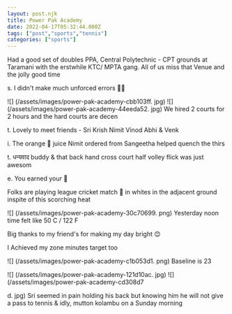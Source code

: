 ```yaml
---
layout: post.njk
title: Power Pak Academy
date: 2022-04-17T05:32:44.000Z
tags: ["post","sports","tennis"]
categories: ["sports"]
---
```


Had a good set of doubles PPA, Central Polytechnic - CPT grounds at Taramani with the erstwhile KTC/ MPTA gang. All of us miss that Venue and the jolly good time

s. I didn't make much unforced errors 🤷‍♀️

![] (/assets/images/power-pak-academy-cbb103ff. jpg) ![] (/assets/images/power-pak-academy-44eeda52. jpg) We hired 2 courts for 2 hours and the hard courts are decen

t. Lovely to meet friends - Sri Krish Nimit Vinod Abhi & Venk

i. The orange 🍊 juice Nimit ordered from Sangeetha helped quench the thirs

t. धन्यवाद buddy & that back hand cross court half volley flick was just awesom

e. You earned your 🍺

Folks are playing league cricket match 🏏 in whites in the adjacent ground inspite of this scorching heat

![] (/assets/images/power-pak-academy-30c70699. png) Yesterday noon time felt like 50 C / 122 F

Big thanks to my friend's for making my day bright 😊

I Achieved my zone minutes target too

![] (/assets/images/power-pak-academy-c1b053d1. png) Baseline is 23

![] (/assets/images/power-pak-academy-121d10ac. jpg) ![] (/assets/images/power-pak-academy-cd308d7

d. jpg) Sri seemed in pain holding his back but knowing him he will not give a pass to tennis & idly, mutton kolambu on a Sunday morning
